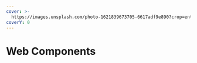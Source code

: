```yaml
---
cover: >-
  https://images.unsplash.com/photo-1621839673705-6617adf9e890?crop=entropy&cs=srgb&fm=jpg&ixid=MnwxOTcwMjR8MHwxfHNlYXJjaHwzfHxodG1sfGVufDB8fHx8MTYzNTkwODI5Ng&ixlib=rb-1.2.1&q=85
coverY: 0
---
```


# Web Components

